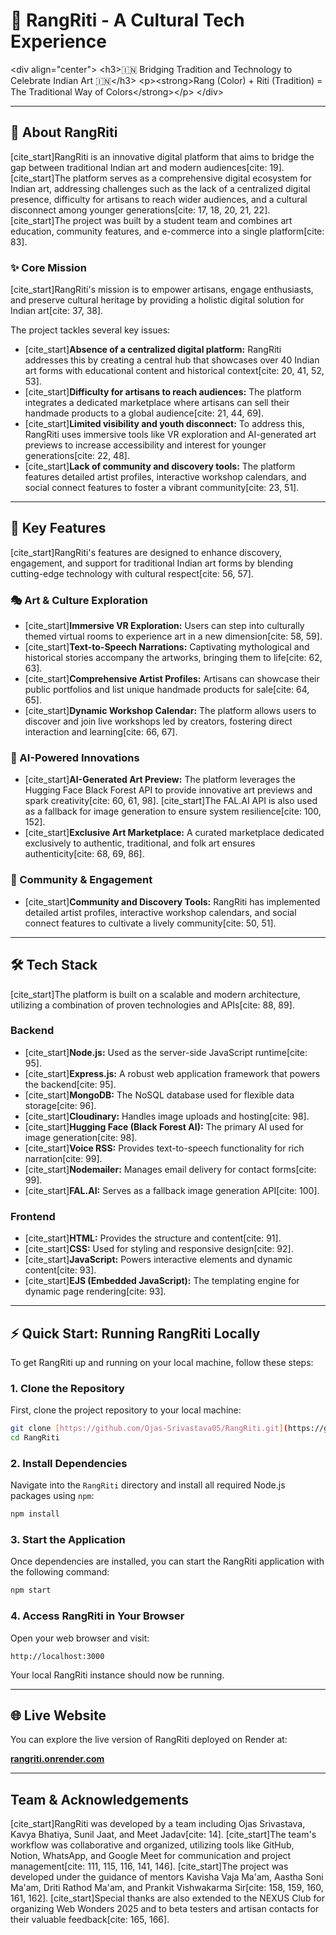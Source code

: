 # 🎨 RangRiti - A Cultural Tech Experience

\<div align="center"\>
\<h3\>🇮🇳 Bridging Tradition and Technology to Celebrate Indian Art 🇮🇳\</h3\>
\<p\>\<strong\>Rang (Color) + Riti (Tradition) = The Traditional Way of Colors\</strong\>\</p\>
\</div\>

-----

## 📖 About RangRiti

[cite\_start]RangRiti is an innovative digital platform that aims to bridge the gap between traditional Indian art and modern audiences[cite: 19]. [cite\_start]The platform serves as a comprehensive digital ecosystem for Indian art, addressing challenges such as the lack of a centralized digital presence, difficulty for artisans to reach wider audiences, and a cultural disconnect among younger generations[cite: 17, 18, 20, 21, 22]. [cite\_start]The project was built by a student team and combines art education, community features, and e-commerce into a single platform[cite: 83].

### ✨ Core Mission

[cite\_start]RangRiti's mission is to empower artisans, engage enthusiasts, and preserve cultural heritage by providing a holistic digital solution for Indian art[cite: 37, 38].

The project tackles several key issues:

  * [cite\_start]**Absence of a centralized digital platform:** RangRiti addresses this by creating a central hub that showcases over 40 Indian art forms with educational content and historical context[cite: 20, 41, 52, 53].
  * [cite\_start]**Difficulty for artisans to reach audiences:** The platform integrates a dedicated marketplace where artisans can sell their handmade products to a global audience[cite: 21, 44, 69].
  * [cite\_start]**Limited visibility and youth disconnect:** To address this, RangRiti uses immersive tools like VR exploration and AI-generated art previews to increase accessibility and interest for younger generations[cite: 22, 48].
  * [cite\_start]**Lack of community and discovery tools:** The platform features detailed artist profiles, interactive workshop calendars, and social connect features to foster a vibrant community[cite: 23, 51].

-----

## 🚀 Key Features

[cite\_start]RangRiti's features are designed to enhance discovery, engagement, and support for traditional Indian art forms by blending cutting-edge technology with cultural respect[cite: 56, 57].

### 🎭 Art & Culture Exploration

  * [cite\_start]**Immersive VR Exploration:** Users can step into culturally themed virtual rooms to experience art in a new dimension[cite: 58, 59].
  * [cite\_start]**Text-to-Speech Narrations:** Captivating mythological and historical stories accompany the artworks, bringing them to life[cite: 62, 63].
  * [cite\_start]**Comprehensive Artist Profiles:** Artisans can showcase their public portfolios and list unique handmade products for sale[cite: 64, 65].
  * [cite\_start]**Dynamic Workshop Calendar:** The platform allows users to discover and join live workshops led by creators, fostering direct interaction and learning[cite: 66, 67].

### 🤖 AI-Powered Innovations

  * [cite\_start]**AI-Generated Art Preview:** The platform leverages the Hugging Face Black Forest API to provide innovative art previews and spark creativity[cite: 60, 61, 98]. [cite\_start]The FAL.AI API is also used as a fallback for image generation to ensure system resilience[cite: 100, 152].
  * [cite\_start]**Exclusive Art Marketplace:** A curated marketplace dedicated exclusively to authentic, traditional, and folk art ensures authenticity[cite: 68, 69, 86].

### 👥 Community & Engagement

  * [cite\_start]**Community and Discovery Tools:** RangRiti has implemented detailed artist profiles, interactive workshop calendars, and social connect features to cultivate a lively community[cite: 50, 51].

-----

## 🛠️ Tech Stack

[cite\_start]The platform is built on a scalable and modern architecture, utilizing a combination of proven technologies and APIs[cite: 88, 89].

### Backend

  * [cite\_start]**Node.js:** Used as the server-side JavaScript runtime[cite: 95].
  * [cite\_start]**Express.js:** A robust web application framework that powers the backend[cite: 95].
  * [cite\_start]**MongoDB:** The NoSQL database used for flexible data storage[cite: 96].
  * [cite\_start]**Cloudinary:** Handles image uploads and hosting[cite: 98].
  * [cite\_start]**Hugging Face (Black Forest AI):** The primary AI used for image generation[cite: 98].
  * [cite\_start]**Voice RSS:** Provides text-to-speech functionality for rich narration[cite: 99].
  * [cite\_start]**Nodemailer:** Manages email delivery for contact forms[cite: 99].
  * [cite\_start]**FAL.AI:** Serves as a fallback image generation API[cite: 100].

### Frontend

  * [cite\_start]**HTML:** Provides the structure and content[cite: 91].
  * [cite\_start]**CSS:** Used for styling and responsive design[cite: 92].
  * [cite\_start]**JavaScript:** Powers interactive elements and dynamic content[cite: 93].
  * [cite\_start]**EJS (Embedded JavaScript):** The templating engine for dynamic page rendering[cite: 93].

-----

## ⚡ Quick Start: Running RangRiti Locally

To get RangRiti up and running on your local machine, follow these steps:

### 1\. **Clone the Repository**

First, clone the project repository to your local machine:

```bash
git clone [https://github.com/Ojas-Srivastava05/RangRiti.git](https://github.com/Ojas-Srivastava05/RangRiti.git)
cd RangRiti
```

### 2\. **Install Dependencies**

Navigate into the `RangRiti` directory and install all required Node.js packages using `npm`:

```bash
npm install
```

### 3\. **Start the Application**

Once dependencies are installed, you can start the RangRiti application with the following command:

```bash
npm start
```

### 4\. **Access RangRiti in Your Browser**

Open your web browser and visit:

```
http://localhost:3000
```

Your local RangRiti instance should now be running.

-----

## 🌐 Live Website

You can explore the live version of RangRiti deployed on Render at:

[**rangriti.onrender.com**](https://rangriti.onrender.com)

-----

## Team & Acknowledgements

[cite\_start]RangRiti was developed by a team including Ojas Srivastava, Kavya Bhatiya, Sunil Jaat, and Meet Jadav[cite: 14]. [cite\_start]The team's workflow was collaborative and organized, utilizing tools like GitHub, Notion, WhatsApp, and Google Meet for communication and project management[cite: 111, 115, 116, 141, 146]. [cite\_start]The project was developed under the guidance of mentors Kavisha Vaja Ma'am, Aastha Soni Ma'am, Driti Rathod Ma'am, and Prankit Vishwakarma Sir[cite: 158, 159, 160, 161, 162]. [cite\_start]Special thanks are also extended to the NEXUS Club for organizing Web Wonders 2025 and to beta testers and artisan contacts for their valuable feedback[cite: 165, 166].

